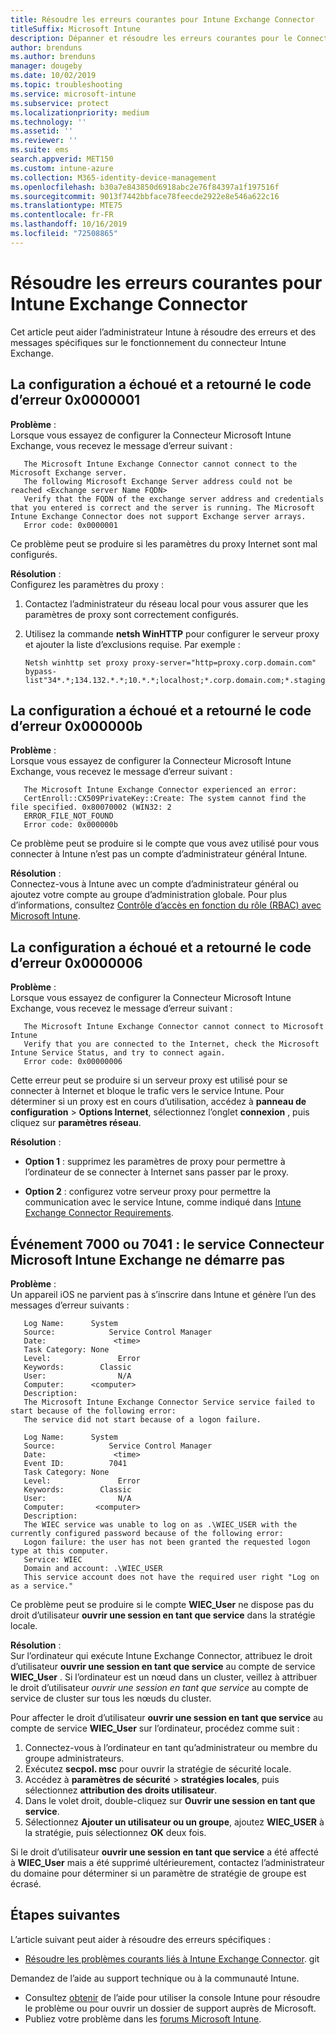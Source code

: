 ```yaml
---
title: Résoudre les erreurs courantes pour Intune Exchange Connector
titleSuffix: Microsoft Intune
description: Dépanner et résoudre les erreurs courantes pour le Connecteur Microsoft Intune Exchange local
author: brenduns
ms.author: brenduns
manager: dougeby
ms.date: 10/02/2019
ms.topic: troubleshooting
ms.service: microsoft-intune
ms.subservice: protect
ms.localizationpriority: medium
ms.technology: ''
ms.assetid: ''
ms.reviewer: ''
ms.suite: ems
search.appverid: MET150
ms.custom: intune-azure
ms.collection: M365-identity-device-management
ms.openlocfilehash: b30a7e843850d6918abc2e76f84397a1f197516f
ms.sourcegitcommit: 9013f7442bbface78feecde2922e8e546a622c16
ms.translationtype: MTE75
ms.contentlocale: fr-FR
ms.lasthandoff: 10/16/2019
ms.locfileid: "72508865"
---
```

# <a name="resolve-common-errors-for-the-intune-exchange-connector"></a>Résoudre les erreurs courantes pour Intune Exchange Connector

Cet article peut aider l’administrateur Intune à résoudre des erreurs et des messages spécifiques sur le fonctionnement du connecteur Intune Exchange.  

## <a name="configuration-failed-and-returned-error-code-0x0000001"></a>La configuration a échoué et a retourné le code d’erreur 0x0000001

**Problème** :  
Lorsque vous essayez de configurer la Connecteur Microsoft Intune Exchange, vous recevez le message d’erreur suivant :

```
   The Microsoft Intune Exchange Connector cannot connect to the Microsoft Exchange server.  
   The following Microsoft Exchange Server address could not be reached <Exchange server Name FQDN>  
   Verify that the FQDN of the exchange server address and credentials that you entered is correct and the server is running. The Microsoft Intune Exchange Connector does not support Exchange server arrays.  
   Error code: 0x0000001  
```

Ce problème peut se produire si les paramètres du proxy Internet sont mal configurés.

**Résolution** :  
Configurez les paramètres du proxy :
1. Contactez l’administrateur du réseau local pour vous assurer que les paramètres de proxy sont correctement configurés. 
2. Utilisez la commande **netsh WinHTTP** pour configurer le serveur proxy et ajouter la liste d’exclusions requise. Par exemple :  

   ```
   Netsh winhttp set proxy proxy-server="http=proxy.corp.domain.com" bypass-list"34*.*;134.132.*.*;10.*.*;localhost;*.corp.domain.com;*.staging.domain.com"
   ```

## <a name="configuration-failed-and-returned-error-code-0x000000b"></a>La configuration a échoué et a retourné le code d’erreur 0x000000b   

**Problème** :  
Lorsque vous essayez de configurer la Connecteur Microsoft Intune Exchange, vous recevez le message d’erreur suivant :  

```
   The Microsoft Intune Exchange Connector experienced an error:  
   CertEnroll::CX509PrivateKey::Create: The system cannot find the file specified. 0x80070002 (WIN32: 2  
   ERROR_FILE_NOT_FOUND  
   Error code: 0x000000b  
```
Ce problème peut se produire si le compte que vous avez utilisé pour vous connecter à Intune n’est pas un compte d’administrateur général Intune.

**Résolution** :  
Connectez-vous à Intune avec un compte d’administrateur général ou ajoutez votre compte au groupe d’administration globale. Pour plus d’informations, consultez [Contrôle d’accès en fonction du rôle (RBAC) avec Microsoft Intune](../fundamentals/role-based-access-control.md).

## <a name="configuration-failed-and-returned-error-code-0x0000006"></a>La configuration a échoué et a retourné le code d’erreur 0x0000006

**Problème** :  
Lorsque vous essayez de configurer la Connecteur Microsoft Intune Exchange, vous recevez le message d’erreur suivant :  

```  
   The Microsoft Intune Exchange Connector cannot connect to Microsoft Intune  
   Verify that you are connected to the Internet, check the Microsoft Intune Service Status, and try to connect again.  
   Error code: 0x00000006  
```  
Cette erreur peut se produire si un serveur proxy est utilisé pour se connecter à Internet et bloque le trafic vers le service Intune. Pour déterminer si un proxy est en cours d’utilisation, accédez à **panneau de configuration**  > **Options Internet**, sélectionnez l’onglet **connexion** , puis cliquez sur **paramètres réseau**.

**Résolution** :  

- **Option 1** : supprimez les paramètres de proxy pour permettre à l’ordinateur de se connecter à Internet sans passer par le proxy.  

- **Option 2** : configurez votre serveur proxy pour permettre la communication avec le service Intune, comme indiqué dans [Intune Exchange Connector Requirements](exchange-connector-install.md#intune-exchange-connector-requirements).



## <a name="event-7000-or-7041-microsoft-intune-exchange-connector-service-wont-start"></a>Événement 7000 ou 7041 : le service Connecteur Microsoft Intune Exchange ne démarre pas

**Problème** :  
Un appareil iOS ne parvient pas à s’inscrire dans Intune et génère l’un des messages d’erreur suivants :  

```  
   Log Name:      System
   Source:            Service Control Manager
   Date:               <time>
   Task Category: None
   Level:               Error
   Keywords:        Classic
   User:                N/A
   Computer:      <computer>
   Description:
   The Microsoft Intune Exchange Connector Service service failed to start because of the following error:  
   The service did not start because of a logon failure.
```  

```  
   Log Name:      System
   Source:            Service Control Manager
   Date:               <time>
   Event ID:          7041
   Task Category: None
   Level:               Error   
   Keywords:        Classic
   User:                N/A
   Computer:       <computer>
   Description:
   The WIEC service was unable to log on as .\WIEC_USER with the currently configured password because of the following error:
   Logon failure: the user has not been granted the requested logon type at this computer.
   Service: WIEC
   Domain and account: .\WIEC_USER
   This service account does not have the required user right "Log on as a service."  
```
Ce problème peut se produire si le compte **WIEC_User** ne dispose pas du droit d’utilisateur **ouvrir une session en tant que service** dans la stratégie locale.

**Résolution** :  
Sur l’ordinateur qui exécute Intune Exchange Connector, attribuez le droit d’utilisateur **ouvrir une session en tant que service** au compte de service **WIEC_User** . Si l’ordinateur est un nœud dans un cluster, veillez à attribuer le droit d’utilisateur *ouvrir une session en tant que service* au compte de service de cluster sur tous les nœuds du cluster.  

Pour affecter le droit d’utilisateur **ouvrir une session en tant que service** au compte de service **WIEC_User** sur l’ordinateur, procédez comme suit :

1. Connectez-vous à l’ordinateur en tant qu’administrateur ou membre du groupe administrateurs.
2. Exécutez **secpol. msc** pour ouvrir la stratégie de sécurité locale.
3. Accédez à **paramètres de sécurité**  > **stratégies locales**, puis sélectionnez **attribution des droits utilisateur**.
4. Dans le volet droit, double-cliquez sur **Ouvrir une session en tant que service**.
5. Sélectionnez **Ajouter un utilisateur ou un groupe**, ajoutez **WIEC_USER** à la stratégie, puis sélectionnez **OK** deux fois.

Si le droit d’utilisateur **ouvrir une session en tant que service** a été affecté à **WIEC_User** mais a été supprimé ultérieurement, contactez l’administrateur du domaine pour déterminer si un paramètre de stratégie de groupe est écrasé.  

## <a name="next-steps"></a>Étapes suivantes  

L’article suivant peut aider à résoudre des erreurs spécifiques :
- [Résoudre les problèmes courants liés à Intune Exchange Connector](troubleshoot-exchange-connector-common-problems.md). git 

Demandez de l’aide au support technique ou à la communauté Intune.
- Consultez [obtenir](../fundamentals/get-support.md) de l’aide pour utiliser la console Intune pour résoudre le problème ou pour ouvrir un dossier de support auprès de Microsoft. 
- Publiez votre problème dans les [forums Microsoft Intune](https://social.technet.microsoft.com/Forums/en-US/home?forum=microsoftintuneprod).  
